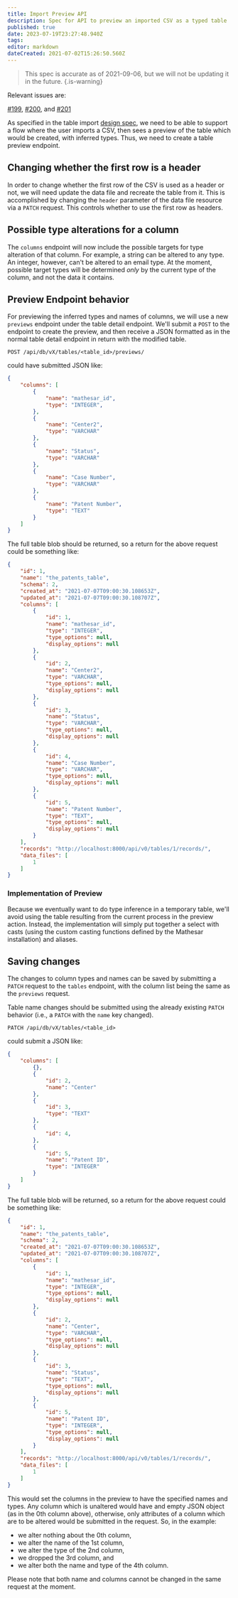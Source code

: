 ```yaml
---
title: Import Preview API
description: Spec for API to preview an imported CSV as a typed table
published: true
date: 2023-07-19T23:27:48.940Z
tags: 
editor: markdown
dateCreated: 2021-07-02T15:26:50.560Z
---
```


> This spec is accurate as of 2021-09-06, but we will not be updating it in the future.
{.is-warning}

Relevant issues are:

[\#199](https://github.com/centerofci/mathesar/issues/199), [\#200](https://github.com/centerofci/mathesar/issues/200), and [\#201](https://github.com/centerofci/mathesar/issues/201)

As specified in the table import [design spec](/design/specs/table-import), we need to be able to support a flow where the user imports a CSV, then sees a preview of the table which would be created, with inferred types.  Thus, we need to create a table preview endpoint.

## Changing whether the first row is a header

In order to change whether the first row of the CSV is used as a header or not, we will need update the data file and recreate the table from it. This is accomplished by changing the `header` parameter of the data file resource via a `PATCH` request. This controls whether to use the first row as headers.

## Possible type alterations for a column

The `columns` endpoint will now include the possible targets for type alteration of that column.  For example, a string can be altered to any type.  An integer, however, can't be altered to an email type. At the moment, possible target types will be determined _only_ by the current type of the column, and not the data it contains.

## Preview Endpoint behavior

For previewing the inferred types and names of columns, we will use a new `previews` endpoint under the table detail endpoint.  We'll submit a `POST` to the endpoint to create the preview, and then receive a JSON formatted as in the normal table detail endpoint in return with the modified table.
```
POST /api/db/vX/tables/<table_id>/previews/
```
could have submitted JSON like:
```json
{
    "columns": [
        {
            "name": "mathesar_id",
            "type": "INTEGER",
        },
        {
            "name": "Center2",
            "type": "VARCHAR"
        },
        {
            "name": "Status",
            "type": "VARCHAR"
        },
        {
            "name": "Case Number",
            "type": "VARCHAR"
        },
        {
            "name": "Patent Number",
            "type": "TEXT"
        }
    ]
}
```
The full table blob should be returned, so a return for the above request could be something like:
```json
{
    "id": 1,
    "name": "the_patents_table",
    "schema": 2,
    "created_at": "2021-07-07T09:00:30.108653Z",
    "updated_at": "2021-07-07T09:00:30.108707Z",
    "columns": [
        {
            "id": 1,
            "name": "mathesar_id",
            "type": "INTEGER",
            "type_options": null,
            "display_options": null
        },
        {
            "id": 2,
            "name": "Center2",
            "type": "VARCHAR",
            "type_options": null,
            "display_options": null
        },
        {
            "id": 3,
            "name": "Status",
            "type": "VARCHAR",
            "type_options": null,
            "display_options": null
        },
        {
            "id": 4,
            "name": "Case Number",
            "type": "VARCHAR",
            "type_options": null,
            "display_options": null
        },
        {
            "id": 5,
            "name": "Patent Number",
            "type": "TEXT",
            "type_options": null,
            "display_options": null
        }
    ],
    "records": "http://localhost:8000/api/v0/tables/1/records/",
    "data_files": [
        1
    ]
}
```


### Implementation of Preview

Because we eventually want to do type inference in a temporary table, we'll avoid using the table resulting from the current process in the preview action.  Instead, the implementation will simply put together a select with casts (using the custom casting functions defined by the Mathesar installation) and aliases.

## Saving changes

The changes to column types and names can be saved by submitting a `PATCH` request to the `tables` endpoint, with the column list being the same as the `previews` request.  

Table name changes should be submitted using the already existing `PATCH` behavior (i.e., a `PATCH` with the `name` key changed).

```
PATCH /api/db/vX/tables/<table_id>
```
could submit a JSON like:
```json
{
    "columns": [
        {},
        {
            "id": 2,
            "name": "Center"
        },
        {
            "id": 3,
            "type": "TEXT"
        },
        {
            "id": 4,
        },
        {
            "id": 5,
            "name": "Patent ID",
            "type": "INTEGER"
        }
    ]
}
```
The full table blob will be returned, so a return for the above request could be something like:
```json
{
    "id": 1,
    "name": "the_patents_table",
    "schema": 2,
    "created_at": "2021-07-07T09:00:30.108653Z",
    "updated_at": "2021-07-07T09:00:30.108707Z",
    "columns": [
        {
            "id": 1,
            "name": "mathesar_id",
            "type": "INTEGER",
            "type_options": null,
            "display_options": null
        },
        {
            "id": 2,
            "name": "Center",
            "type": "VARCHAR",
            "type_options": null,
            "display_options": null
        },
        {
            "id": 3,
            "name": "Status",
            "type": "TEXT",
            "type_options": null,
            "display_options": null
        },
        {
            "id": 5,
            "name": "Patent ID",
            "type": "INTEGER",
            "type_options": null,
            "display_options": null
        }
    ],
    "records": "http://localhost:8000/api/v0/tables/1/records/",
    "data_files": [
        1
    ]
}
```


This would set the columns in the preview to have the specified names and types. Any column which is unaltered would have and empty JSON object (as in the 0th column above), otherwise, only attributes of a column which are to be altered would be submitted in the request. So, in the example:
- we alter nothing about the 0th column,
- we alter the name of the 1st column, 
- we alter the type of the 2nd column,
- we dropped the 3rd column, and
- we alter both the name and type of the 4th column.

Please note that both name and columns cannot be changed in the same request at the moment.